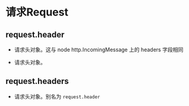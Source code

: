 # 请求Request

## request.header

*   请求头对象。这与 node http.IncomingMessage 上的 headers 字段相同

*   请求头对象。

## request.headers

*   请求头对象。别名为 `request.header`
